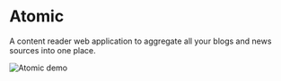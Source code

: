 # Atomic

A content reader web application to aggregate all your blogs and news sources into one place.

![Atomic demo](atomic.gif)
